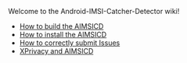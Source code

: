 Welcome to the Android-IMSI-Catcher-Detector wiki!

* [How to build the AIMSICD](https://github.com/SecUpwN/Android-IMSI-Catcher-Detector/wiki/How-to-build-the-AIMSICD)
* [How to install the AIMSICD](https://github.com/SecUpwN/Android-IMSI-Catcher-Detector/wiki/How-to-install-the-AIMSICD)
* [How to correctly submit Issues](https://github.com/SecUpwN/Android-IMSI-Catcher-Detector/wiki/How-to-correctly-submit-Issues)
* [XPrivacy and AIMSICD](https://github.com/SecUpwN/Android-IMSI-Catcher-Detector/wiki/XPrivacy-and-AIMSICD)